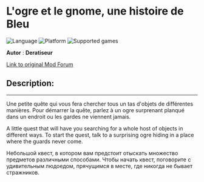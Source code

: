 # L'ogre et le gnome, une histoire de Bleu

![Language](https://img.shields.io/static/v1?label=language&message=english%20%7C%20french%20%7C%20Russian%20%7C%20&color=informational)
![Platform](https://img.shields.io/static/v1?label=platform&message=windows%20%7C%20macOS%20%7C%20&color=informational)
![Supported games](https://img.shields.io/static/v1?label=supported%20games&message=BG2%20%7C%20BGT%20%7C%20BG2EE%20%7C%20EET%20%7C%20&color=dodgerblue)

**Autor** : **Deratiseur**

[Link to original Mod Forum](https://www.baldursgateworld.fr/viewtopic.php?t=28812)


## Description:
-------------

Une petite quête qui vous fera chercher tous un tas d'objets de différentes manières.
Pour démarrer la quête, parlez à un ogre surprenant planqué dans un endroit ou les gardes ne viennent jamais.

A little quest that will have you searching for a whole host of objects in different ways.
To start the quest, talk to a surprising ogre hiding in a place where the guards never come.

Небольшой квест, в котором вам предстоит отыскать множество предметов различными способами.
Чтобы начать квест, поговорите с удивительным людоедом, прячущимся в месте, где никогда не бывает стражников.
